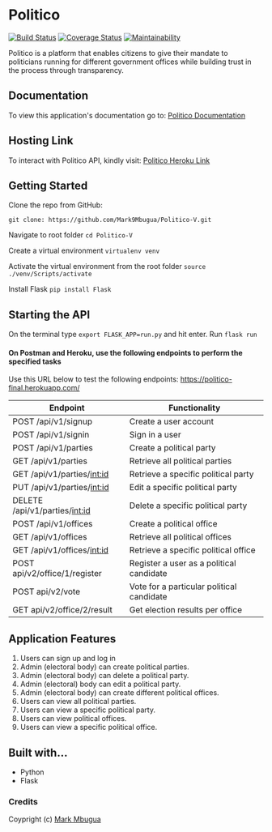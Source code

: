 # Politico

[![Build Status](https://travis-ci.org/Mark9Mbugua/Politico-V.svg?branch=ch-add-readme-badges-%23163818963)](https://travis-ci.org/Mark9Mbugua/Politico-V)     [![Coverage Status](https://coveralls.io/repos/github/Mark9Mbugua/Politico-V/badge.svg?branch=ch-add-readme-badges-%23163818963)](https://coveralls.io/github/Mark9Mbugua/Politico-V?branch=ch-add-readme-badges-%23163818963) [![Maintainability](https://api.codeclimate.com/v1/badges/7216d146615ad26fc082/maintainability)](https://codeclimate.com/github/Mark9Mbugua/Politico-V/maintainability)

Politico is a platform that enables citizens to give their mandate to politicians running for different government offices
while building trust in the process through transparency.

## Documentation
To view this application's documentation go to:
[Politico Documentation](https://politicov2.docs.apiary.io)

## Hosting Link
To interact with Politico API, kindly visit:
[Politico Heroku Link](https://politico-final.herokuapp.com/)

## Getting Started
Clone the repo from GitHub:
    
    git clone: https://github.com/Mark9Mbugua/Politico-V.git    

Navigate to root folder
    `cd Politico-V`

Create a virtual environment
    `virtualenv venv`

Activate the virtual environment from the root folder
    `source ./venv/Scripts/activate`

Install Flask
    `pip install Flask`

## Starting the API

On the terminal type `export FLASK_APP=run.py` and hit enter. Run `flask run`

#### On Postman and Heroku, use the following endpoints to perform the specified tasks

Use this URL below to test the following endpoints: https://politico-final.herokuapp.com/

		 
| 	Endpoint                                |   Functionality                                |    
| ------------------------------------------|------------------------------------------------|
| POST /api/v1/signup                       | Create a user account                          |   
| POST /api/v1/signin                       | Sign in a user                                 |
| POST /api/v1/parties                      | Create a political party                       |
| GET /api/v1/parties                       | Retrieve all political parties                 | 
| GET /api/v1/parties/<int:id>              | Retrieve a specific political party            |
| PUT /api/v1/parties/<int:id>              | Edit a specific political party                |
| DELETE /api/v1/parties/<int:id>           | Delete a specific political party              |
| POST /api/v1/offices                      | Create a  political office                     |
| GET /api/v1/offices                       | Retrieve all political offices                 |
| GET /api/v1/offices/<int:id>              | Retrieve a specific political office           |                      
| POST api/v2/office/1/register             | Register a user as a political candidate       |
| POST api/v2/vote                          | Vote for a particular political candidate      |
| GET api/v2/office/2/result                | Get election results per office                |

## Application Features

1. Users can sign up and log in
2. Admin (electoral body) can create political parties.
3. Admin (electoral body) can delete a political party.
4. Admin (electoral) body can edit a political party.
5. Admin (electoral body) can create different political offices.
6. Users can view all political parties.
7. Users can view a specific political party.
8. Users can view political offices.
9. Users can view a specific political office.

## Built with...

* Python
* Flask

### Credits
Coypright (c) [Mark Mbugua](https://github.com/Mark9Mbugua)
